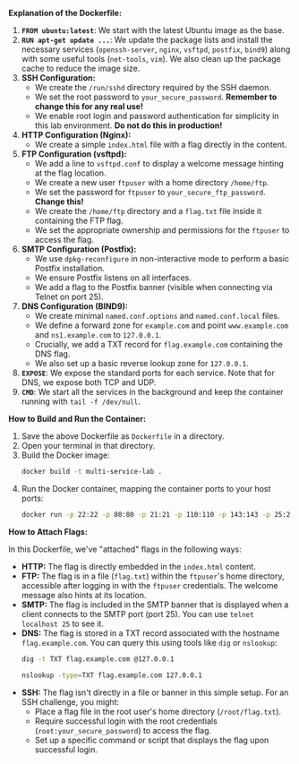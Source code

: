**Explanation of the Dockerfile:**

1.  **`FROM ubuntu:latest`**: We start with the latest Ubuntu image as the base.
2.  **`RUN apt-get update ...`**: We update the package lists and install the necessary services (`openssh-server`, `nginx`, `vsftpd`, `postfix`, `bind9`) along with some useful tools (`net-tools`, `vim`). We also clean up the package cache to reduce the image size.
3.  **SSH Configuration:**
    * We create the `/run/sshd` directory required by the SSH daemon.
    * We set the root password to `your_secure_password`. **Remember to change this for any real use!**
    * We enable root login and password authentication for simplicity in this lab environment. **Do not do this in production!**
4.  **HTTP Configuration (Nginx):**
    * We create a simple `index.html` file with a flag directly in the content.
5.  **FTP Configuration (vsftpd):**
    * We add a line to `vsftpd.conf` to display a welcome message hinting at the flag location.
    * We create a new user `ftpuser` with a home directory `/home/ftp`.
    * We set the password for `ftpuser` to `your_secure_ftp_password`. **Change this!**
    * We create the `/home/ftp` directory and a `flag.txt` file inside it containing the FTP flag.
    * We set the appropriate ownership and permissions for the `ftpuser` to access the flag.
6.  **SMTP Configuration (Postfix):**
    * We use `dpkg-reconfigure` in non-interactive mode to perform a basic Postfix installation.
    * We ensure Postfix listens on all interfaces.
    * We add a flag to the Postfix banner (visible when connecting via Telnet on port 25).
7.  **DNS Configuration (BIND9):**
    * We create minimal `named.conf.options` and `named.conf.local` files.
    * We define a forward zone for `example.com` and point `www.example.com` and `ns1.example.com` to `127.0.0.1`.
    * Crucially, we add a TXT record for `flag.example.com` containing the DNS flag.
    * We also set up a basic reverse lookup zone for `127.0.0.1`.
8.  **`EXPOSE`**: We expose the standard ports for each service. Note that for DNS, we expose both TCP and UDP.
9.  **`CMD`**: We start all the services in the background and keep the container running with `tail -f /dev/null`.

**How to Build and Run the Container:**

1.  Save the above Dockerfile as `Dockerfile` in a directory.
2.  Open your terminal in that directory.
3.  Build the Docker image:
    ```bash
    docker build -t multi-service-lab .
    ```
4.  Run the Docker container, mapping the container ports to your host ports:
    ```bash
    docker run -p 22:22 -p 80:80 -p 21:21 -p 110:110 -p 143:143 -p 25:25 -p 53:53/tcp -p 53:53/udp multi-service-lab
    ```

**How to Attach Flags:**

In this Dockerfile, we've "attached" flags in the following ways:

* **HTTP:** The flag is directly embedded in the `index.html` content.
* **FTP:** The flag is in a file (`flag.txt`) within the `ftpuser`'s home directory, accessible after logging in with the `ftpuser` credentials. The welcome message also hints at its location.
* **SMTP:** The flag is included in the SMTP banner that is displayed when a client connects to the SMTP port (port 25). You can use `telnet localhost 25` to see it.
* **DNS:** The flag is stored in a TXT record associated with the hostname `flag.example.com`. You can query this using tools like `dig` or `nslookup`:
    ```bash
    dig -t TXT flag.example.com @127.0.0.1
    ```
    ```bash
    nslookup -type=TXT flag.example.com 127.0.0.1
    ```
* **SSH:** The flag isn't directly in a file or banner in this simple setup. For an SSH challenge, you might:
    * Place a flag file in the root user's home directory (`/root/flag.txt`).
    * Require successful login with the root credentials (`root:your_secure_password`) to access the flag.
    * Set up a specific command or script that displays the flag upon successful login.